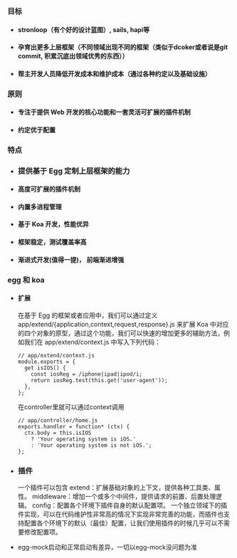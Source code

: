 ### 目标
* #### stronloop（有个好的设计蓝图）, sails, hapi等
* #### 孕育出更多上层框架（不同领域出现不同的框架（类似于dcoker或者说是git commit, 积累沉底出领域优秀的东西））
* #### 帮主开发人员降低开发成本和维护成本（通过各种约定以及基础设施）

### 原则
* #### 专注于提供 Web 开发的核心功能和一套灵活可扩展的插件机制
* #### 约定优于配置

### 特点
* ### 提供基于 Egg 定制上层框架的能力
* #### 高度可扩展的插件机制
* #### 内置多进程管理
* #### 基于 Koa 开发，性能优异
* #### 框架稳定，测试覆盖率高
* #### 渐进式开发(值得一提)， 前端渐进增强

### egg 和 koa
* ####  扩展
    在基于 Egg 的框架或者应用中，我们可以通过定义 app/extend/{application,context,request,response}.js 来扩展 Koa 中对应的四个对象的原型，通过这个功能，我们可以快速的增加更多的辅助方法，例如我们在 app/extend/context.js 中写入下列代码：
    ```
    // app/extend/context.js
    module.exports = {
      get isIOS() {
        const iosReg = /iphone|ipad|ipod/i;
        return iosReg.test(this.get('user-agent'));
      },
    };
    ```
    在controller里就可以通过context调用
    ```
    // app/controller/home.js
    exports.handler = function* (ctx) {
      ctx.body = this.isIOS
        ? 'Your operating system is iOS.'
        : 'Your operating system is not iOS.';
    };
    ```
    
* ###  插件
    一个插件可以包含
    extend：扩展基础对象的上下文，提供各种工具类、属性。
    middleware：增加一个或多个中间件，提供请求的前置、后置处理逻辑。
    config：配置各个环境下插件自身的默认配置项。
    一个独立领域下的插件实现，可以在代码维护性非常高的情况下实现非常完善的功能，而插件也支持配置各个环境下的默认（最佳）配置，让我们使用插件的时候几乎可以不需要修改配置项。

* egg-mock启动和正常启动有差异，一切以egg-mock没问题为准